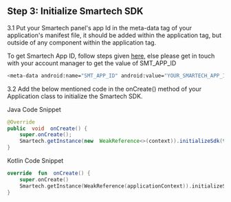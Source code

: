 ## Step 3: Initialize Smartech SDK

3.1 Put your Smartech panel's app Id in the meta-data tag of your application's manifest file, it should be added within the application tag, but outside of any component within the application tag.

To get Smartech App ID, follow steps given <a href="https://cedocs.netcorecloud.com/docs/android-app-id-creation" target="_blank">here</a>, else please get in touch with your account manager to get the value of SMT_APP_ID

```sh
<meta-data android:name="SMT_APP_ID" android:value="YOUR_SMARTECH_APP_ID_HERE" />
```

3.2 Add the below mentioned code in the onCreate() method of your Application class to initialize the Smartech SDK.

Java Code Snippet
```java
@Override
public  void  onCreate() {
	super.onCreate();
	Smartech.getInstance(new  WeakReference<>(context)).initializeSdk(this);
}
```

Kotlin Code Snippet
```kotlin
override  fun  onCreate() {
	super.onCreate()
	Smartech.getInstance(WeakReference(applicationContext)).initializeSdk(this)
}
```

